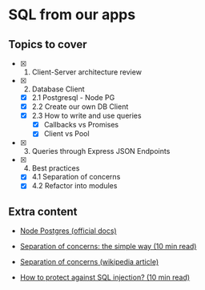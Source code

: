 # SQL from our apps

## Topics to cover

- [x] 1. Client-Server architecture review

- [x] 2. Database Client
    - [x] 2.1 Postgresql - Node PG
    - [x] 2.2 Create our own DB Client
    - [x] 2.3 How to write and use queries
      - [x] Callbacks vs Promises
      - [x] Client vs Pool

- [x] 3. Queries through Express JSON Endpoints

- [x] 4. Best practices
    - [x] 4.1 Separation of concerns
    - [x] 4.2 Refactor into modules

## Extra content

- [Node Postgres (official docs)](https://node-postgres.com/)

- [Separation of concerns: the simple way (10 min read)](https://dev.to/tamerlang/separation-of-concerns-the-simple-way-4jp2)

- [Separation of concerns (wikipedia article)](https://en.wikipedia.org/wiki/Separation_of_concerns)

- [How to protect against SQL injection? (10 min read)](https://www.hacksplaining.com/prevention/sql-injection)